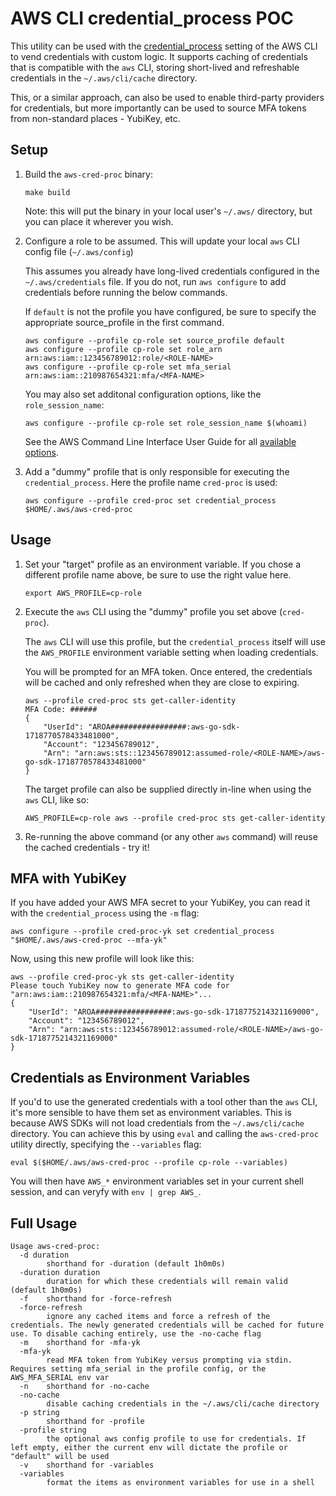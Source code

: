 # AWS CLI credential_process POC

This utility can be used with the [credential_process](https://docs.aws.amazon.com/cli/latest/userguide/cli-configure-sourcing-external.html) setting of the AWS CLI to vend credentials with custom logic. It
supports caching of credentials that is compatible with the `aws` CLI, storing short-lived and refreshable
credentials in the `~/.aws/cli/cache` directory.

This, or a similar approach, can also be used to enable third-party providers for credentials, but more
importantly can be used to source MFA tokens from non-standard places - YubiKey, etc.

## Setup

1. Build the `aws-cred-proc` binary:
   ```shell
   make build
   ```

   Note: this will put the binary in your local user's `~/.aws/` directory, but you can place it wherever you wish.

2. Configure a role to be assumed. This will update your local `aws` CLI config file (`~/.aws/config`)

   This assumes you already have long-lived credentials configured in the `~/.aws/credentials` file. If you do not, run `aws configure` to add credentials before running the below commands.

   If `default` is not the profile you have configured, be sure to specify the appropriate source_profile in the first command.
   ```shell
   aws configure --profile cp-role set source_profile default
   aws configure --profile cp-role set role_arn arn:aws:iam::123456789012:role/<ROLE-NAME>
   aws configure --profile cp-role set mfa_serial arn:aws:iam::210987654321:mfa/<MFA-NAME>
   ```

   You may also set additonal configuration options, like the `role_session_name`:
   ```shell
   aws configure --profile cp-role set role_session_name $(whoami)
   ```

   See the AWS Command Line Interface User Guide for all [available options](https://docs.aws.amazon.com/cli/latest/userguide/cli-configure-files.html).

3. Add a "dummy" profile that is only responsible for executing the `credential_process`. Here the profile name `cred-proc` is used:
   ```shell
   aws configure --profile cred-proc set credential_process $HOME/.aws/aws-cred-proc
   ```

## Usage
1. Set your "target" profile as an environment variable. If you chose a different profile name above, be sure to use the right value here.
   ```shell
   export AWS_PROFILE=cp-role
   ```

2. Execute the `aws` CLI using the "dummy" profile you set above (`cred-proc`).

   The `aws` CLI will use this profile, but the `credential_process` itself will use the `AWS_PROFILE` environment variable setting when loading credentials.

   You will be prompted for an MFA token. Once entered, the credentials will be cached and only refreshed when they are close to expiring.
   ```shell
   aws --profile cred-proc sts get-caller-identity
   MFA Code: ######
   {
       "UserId": "AROA#################:aws-go-sdk-1718770578433481000",
       "Account": "123456789012",
       "Arn": "arn:aws:sts::123456789012:assumed-role/<ROLE-NAME>/aws-go-sdk-1718770578433481000"
   }
   ```

   The target profile can also be supplied directly in-line when using the `aws` CLI, like so:
   ```shell
   AWS_PROFILE=cp-role aws --profile cred-proc sts get-caller-identity
   ```

3. Re-running the above command (or any other `aws` command) will reuse the cached credentials - try it!

## MFA with YubiKey

If you have added your AWS MFA secret to your YubiKey, you can read it with the `credential_process` using the `-m` flag:

```shell
aws configure --profile cred-proc-yk set credential_process "$HOME/.aws/aws-cred-proc --mfa-yk"
```

Now, using this new profile will look like this:

```shell
aws --profile cred-proc-yk sts get-caller-identity
Please touch YubiKey now to generate MFA code for "arn:aws:iam::210987654321:mfa/<MFA-NAME>"...
{
    "UserId": "AROA#################:aws-go-sdk-1718775214321169000",
    "Account": "123456789012",
    "Arn": "arn:aws:sts::123456789012:assumed-role/<ROLE-NAME>/aws-go-sdk-1718775214321169000"
}
```

## Credentials as Environment Variables

If you'd to use the generated credentials with a tool other than the `aws` CLI, it's more sensible to have them
set as environment variables. This is because AWS SDKs will not load credentials from the `~/.aws/cli/cache`
directory. You can achieve this by using `eval` and calling the `aws-cred-proc` utility directly, specifying
the `--variables` flag:

```shell
eval $($HOME/.aws/aws-cred-proc --profile cp-role --variables)
```

You will then have `AWS_*` environment variables set in your current shell session, and can veryfy with `env | grep AWS_`.


## Full Usage

```
Usage aws-cred-proc:
  -d duration
    	shorthand for -duration (default 1h0m0s)
  -duration duration
    	duration for which these credentials will remain valid (default 1h0m0s)
  -f	shorthand for -force-refresh
  -force-refresh
    	ignore any cached items and force a refresh of the credentials. The newly generated credentials will be cached for future use. To disable caching entirely, use the -no-cache flag
  -m	shorthand for -mfa-yk
  -mfa-yk
    	read MFA token from YubiKey versus prompting via stdin. Requires setting mfa_serial in the profile config, or the AWS_MFA_SERIAL env var
  -n	shorthand for -no-cache
  -no-cache
    	disable caching credentials in the ~/.aws/cli/cache directory
  -p string
    	shorthand for -profile
  -profile string
    	the optional aws config profile to use for credentials. If left empty, either the current env will dictate the profile or "default" will be used
  -v	shorthand for -variables
  -variables
    	format the items as environment variables for use in a shell
```